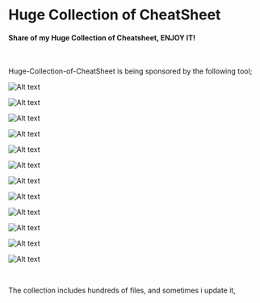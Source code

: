 # Huge Collection of CheatSheet


<h4>Share of my Huge Collection of Cheatsheet, ENJOY IT!</h4> <BR>


Huge-Collection-of-CheatSheet is being sponsored by the following tool; 



![Alt text](https://i.imgur.com/OoY1sKh.png "Huge CheatSheet Collection JonnyBanana")

![Alt text](https://i.imgur.com/lidFJdK.jpg "Huge CheatSheet Collection JonnyBanana")

![Alt text](https://i.imgur.com/W9jMtrN.jpg "Huge CheatSheet Collection JonnyBanana")


![Alt text](https://i.imgur.com/l2zImXf.png "Huge CheatSheet Collection JonnyBanana")

![Alt text](https://i.imgur.com/MhLTOYw.png "Huge CheatSheet Collection JonnyBanana")


![Alt text](https://i.imgur.com/WOSO6Oz.jpg "Huge CheatSheet Collection JonnyBanana")

![Alt text](https://i.imgur.com/r8VONBn.png "Huge CheatSheet Collection JonnyBanana")


![Alt text](https://i.imgur.com/n3j3GQE.jpg "Huge CheatSheet Collection JonnyBanana")

![Alt text](https://i.imgur.com/xIrz9np.png "Huge CheatSheet Collection JonnyBanana")


![Alt text](https://i.imgur.com/ZKD8i6a.png "Huge CheatSheet Collection JonnyBanana")

![Alt text](https://i.imgur.com/RX1vBsY.png "Huge CheatSheet Collection JonnyBanana")

![Alt text](https://raw.githubusercontent.com/JonnyBanana/Huge-Collection-of-CheatSheet/master/Easter%20egg's/proxy.png "Huge CheatSheet Collection JonnyBanana")

</BR>

The collection includes hundreds of files, and sometimes i update it, </BR>


